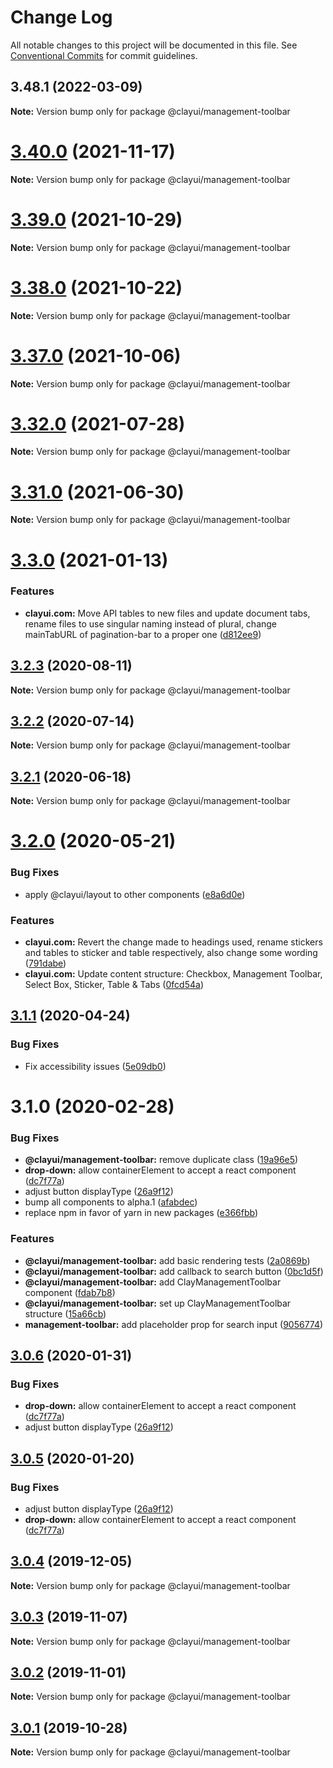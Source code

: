 # Change Log

All notable changes to this project will be documented in this file.
See [Conventional Commits](https://conventionalcommits.org) for commit guidelines.

## 3.48.1 (2022-03-09)

**Note:** Version bump only for package @clayui/management-toolbar

# [3.40.0](https://github.com/liferay/clay/compare/v3.39.0...v3.40.0) (2021-11-17)

**Note:** Version bump only for package @clayui/management-toolbar

# [3.39.0](https://github.com/liferay/clay/compare/v3.38.0...v3.39.0) (2021-10-29)

**Note:** Version bump only for package @clayui/management-toolbar

# [3.38.0](https://github.com/liferay/clay/compare/v3.37.0...v3.38.0) (2021-10-22)

**Note:** Version bump only for package @clayui/management-toolbar

# [3.37.0](https://github.com/liferay/clay/compare/v3.36.0...v3.37.0) (2021-10-06)

**Note:** Version bump only for package @clayui/management-toolbar

# [3.32.0](https://github.com/liferay/clay/compare/v3.31.0...v3.32.0) (2021-07-28)

**Note:** Version bump only for package @clayui/management-toolbar

# [3.31.0](https://github.com/liferay/clay/compare/v3.30.0...v3.31.0) (2021-06-30)

**Note:** Version bump only for package @clayui/management-toolbar

# [3.3.0](https://github.com/liferay/clay/compare/@clayui/management-toolbar@3.2.3...@clayui/management-toolbar@3.3.0) (2021-01-13)

### Features

-   **clayui.com:** Move API tables to new files and update document tabs, rename files to use singular naming instead of plural, change mainTabURL of pagination-bar to a proper one ([d812ee9](https://github.com/liferay/clay/commit/d812ee9))

## [3.2.3](https://github.com/liferay/clay/compare/@clayui/management-toolbar@3.2.2...@clayui/management-toolbar@3.2.3) (2020-08-11)

**Note:** Version bump only for package @clayui/management-toolbar

## [3.2.2](https://github.com/liferay/clay/compare/@clayui/management-toolbar@3.2.1...@clayui/management-toolbar@3.2.2) (2020-07-14)

**Note:** Version bump only for package @clayui/management-toolbar

## [3.2.1](https://github.com/liferay/clay/compare/@clayui/management-toolbar@3.2.0...@clayui/management-toolbar@3.2.1) (2020-06-18)

**Note:** Version bump only for package @clayui/management-toolbar

# [3.2.0](https://github.com/liferay/clay/compare/@clayui/management-toolbar@3.1.1...@clayui/management-toolbar@3.2.0) (2020-05-21)

### Bug Fixes

-   apply @clayui/layout to other components ([e8a6d0e](https://github.com/liferay/clay/commit/e8a6d0e))

### Features

-   **clayui.com:** Revert the change made to headings used, rename stickers and tables to sticker and table respectively, also change some wording ([791dabe](https://github.com/liferay/clay/commit/791dabe))
-   **clayui.com:** Update content structure: Checkbox, Management Toolbar, Select Box, Sticker, Table & Tabs ([0fcd54a](https://github.com/liferay/clay/commit/0fcd54a))

## [3.1.1](https://github.com/liferay/clay/compare/@clayui/management-toolbar@3.1.0...@clayui/management-toolbar@3.1.1) (2020-04-24)

### Bug Fixes

-   Fix accessibility issues ([5e09db0](https://github.com/liferay/clay/commit/5e09db0))

# 3.1.0 (2020-02-28)

### Bug Fixes

-   **@clayui/management-toolbar:** remove duplicate class ([19a96e5](https://github.com/liferay/clay/commit/19a96e5))
-   **drop-down:** allow containerElement to accept a react component ([dc7f77a](https://github.com/liferay/clay/commit/dc7f77a))
-   adjust button displayType ([26a9f12](https://github.com/liferay/clay/commit/26a9f12))
-   bump all components to alpha.1 ([afabdec](https://github.com/liferay/clay/commit/afabdec))
-   replace npm in favor of yarn in new packages ([e366fbb](https://github.com/liferay/clay/commit/e366fbb))

### Features

-   **@clayui/management-toolbar:** add basic rendering tests ([2a0869b](https://github.com/liferay/clay/commit/2a0869b))
-   **@clayui/management-toolbar:** add callback to search button ([0bc1d5f](https://github.com/liferay/clay/commit/0bc1d5f))
-   **@clayui/management-toolbar:** add ClayManagementToolbar component ([fdab7b8](https://github.com/liferay/clay/commit/fdab7b8))
-   **@clayui/management-toolbar:** set up ClayManagementToolbar structure ([15a66cb](https://github.com/liferay/clay/commit/15a66cb))
-   **management-toolbar:** add placeholder prop for search input ([9056774](https://github.com/liferay/clay/commit/9056774))

## [3.0.6](https://github.com/liferay/clay/tree/master/packages/clay-management-toolbar/compare/@clayui/management-toolbar@3.0.3...@clayui/management-toolbar@3.0.6) (2020-01-31)

### Bug Fixes

-   **drop-down:** allow containerElement to accept a react component ([dc7f77a](https://github.com/liferay/clay/commit/dc7f77a))
-   adjust button displayType ([26a9f12](https://github.com/liferay/clay/commit/26a9f12))

## [3.0.5](https://github.com/liferay/clay/tree/master/packages/clay-management-toolbar/compare/@clayui/management-toolbar@3.0.3...@clayui/management-toolbar@3.0.5) (2020-01-20)

### Bug Fixes

-   adjust button displayType ([26a9f12](https://github.com/liferay/clay/commit/26a9f12))
-   **drop-down:** allow containerElement to accept a react component ([dc7f77a](https://github.com/liferay/clay/commit/dc7f77a))

## [3.0.4](https://github.com/liferay/clay/tree/master/packages/clay-management-toolbar/compare/@clayui/management-toolbar@3.0.3...@clayui/management-toolbar@3.0.4) (2019-12-05)

**Note:** Version bump only for package @clayui/management-toolbar

## [3.0.3](https://github.com/liferay/clay/tree/master/packages/clay-management-toolbar/compare/@clayui/management-toolbar@3.0.2...@clayui/management-toolbar@3.0.3) (2019-11-07)

**Note:** Version bump only for package @clayui/management-toolbar

## [3.0.2](https://github.com/liferay/clay/tree/master/packages/clay-management-toolbar/compare/@clayui/management-toolbar@3.0.1...@clayui/management-toolbar@3.0.2) (2019-11-01)

**Note:** Version bump only for package @clayui/management-toolbar

## [3.0.1](https://github.com/liferay/clay/tree/master/packages/clay-management-toolbar/compare/@clayui/management-toolbar@3.0.0...@clayui/management-toolbar@3.0.1) (2019-10-28)

**Note:** Version bump only for package @clayui/management-toolbar
